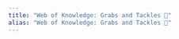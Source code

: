 ```yaml
---
title: "Web of Knowledge: Grabs and Tackles 🤝"
alias: "Web of Knowledge: Grabs and Tackles 🤝"
---
```

